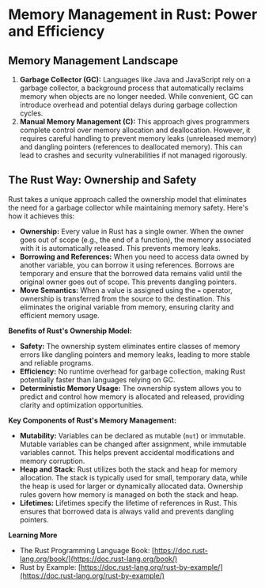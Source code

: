 # Memory Management in Rust: Power and Efficiency

## **Memory Management Landscape**

1. **Garbage Collector (GC):** Languages like Java and JavaScript rely on a garbage collector, a background process that automatically reclaims memory when objects are no longer needed. While convenient, GC can introduce overhead and potential delays during garbage collection cycles.
2. **Manual Memory Management (C):** This approach gives programmers complete control over memory allocation and deallocation. However, it requires careful handling to prevent memory leaks (unreleased memory) and dangling pointers (references to deallocated memory). This can lead to crashes and security vulnerabilities if not managed rigorously.

## **The Rust Way: Ownership and Safety**

Rust takes a unique approach called the ownership model that eliminates the need for a garbage collector while maintaining memory safety. Here's how it achieves this:

- **Ownership:** Every value in Rust has a single owner. When the owner goes out of scope (e.g., the end of a function), the memory associated with it is automatically released. This prevents memory leaks.
- **Borrowing and References:** When you need to access data owned by another variable, you can borrow it using references. Borrows are temporary and ensure that the borrowed data remains valid until the original owner goes out of scope. This prevents dangling pointers.
- **Move Semantics:** When a value is assigned using the `=` operator, ownership is transferred from the source to the destination. This eliminates the original variable from memory, ensuring clarity and efficient memory usage.

**Benefits of Rust's Ownership Model:**

- **Safety:** The ownership system eliminates entire classes of memory errors like dangling pointers and memory leaks, leading to more stable and reliable programs.
- **Efficiency:** No runtime overhead for garbage collection, making Rust potentially faster than languages relying on GC.
- **Deterministic Memory Usage:** The ownership system allows you to predict and control how memory is allocated and released, providing clarity and optimization opportunities.

**Key Components of Rust's Memory Management:**

- **Mutability:** Variables can be declared as mutable (`mut`) or immutable. Mutable variables can be changed after assignment, while immutable variables cannot. This helps prevent accidental modifications and memory corruption.
- **Heap and Stack:** Rust utilizes both the stack and heap for memory allocation. The stack is typically used for small, temporary data, while the heap is used for larger or dynamically allocated data. Ownership rules govern how memory is managed on both the stack and heap.
- **Lifetimes:** Lifetimes specify the lifetime of references in Rust. This ensures that borrowed data is always valid and prevents dangling pointers.

**Learning More**

- The Rust Programming Language Book: [https://doc.rust-lang.org/book/](https://doc.rust-lang.org/book/)
- Rust by Example: [https://doc.rust-lang.org/rust-by-example/](https://doc.rust-lang.org/rust-by-example/)
